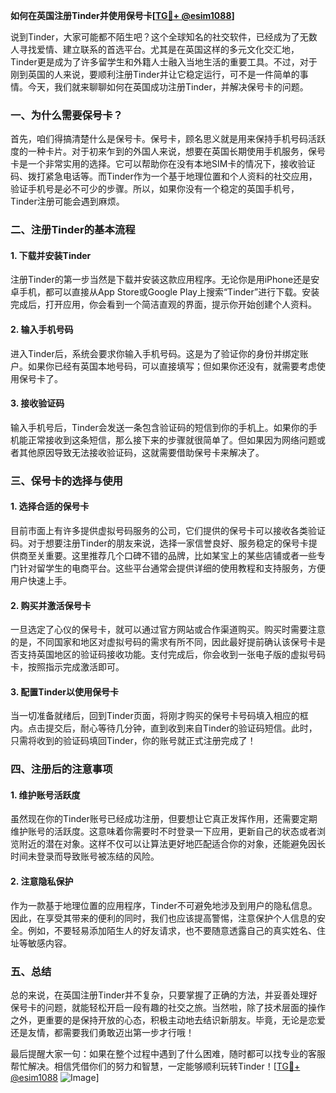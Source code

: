 **如何在英国注册Tinder并使用保号卡[[TG💪+ @esim1088](https://t.me/s/esim1088)]**

说到Tinder，大家可能都不陌生吧？这个全球知名的社交软件，已经成为了无数人寻找爱情、建立联系的首选平台。尤其是在英国这样的多元文化交汇地，Tinder更是成为了许多留学生和外籍人士融入当地生活的重要工具。不过，对于刚到英国的人来说，要顺利注册Tinder并让它稳定运行，可不是一件简单的事情。今天，我们就来聊聊如何在英国成功注册Tinder，并解决保号卡的问题。

### 一、为什么需要保号卡？

首先，咱们得搞清楚什么是保号卡。保号卡，顾名思义就是用来保持手机号码活跃度的一种卡片。对于初来乍到的外国人来说，想要在英国长期使用手机服务，保号卡是一个非常实用的选择。它可以帮助你在没有本地SIM卡的情况下，接收验证码、拨打紧急电话等。而Tinder作为一个基于地理位置和个人资料的社交应用，验证手机号是必不可少的步骤。所以，如果你没有一个稳定的英国手机号，Tinder注册可能会遇到麻烦。

### 二、注册Tinder的基本流程

#### 1. 下载并安装Tinder
注册Tinder的第一步当然是下载并安装这款应用程序。无论你是用iPhone还是安卓手机，都可以直接从App Store或Google Play上搜索“Tinder”进行下载。安装完成后，打开应用，你会看到一个简洁直观的界面，提示你开始创建个人资料。

#### 2. 输入手机号码
进入Tinder后，系统会要求你输入手机号码。这是为了验证你的身份并绑定账户。如果你已经有英国本地号码，可以直接填写；但如果你还没有，就需要考虑使用保号卡了。

#### 3. 接收验证码
输入手机号后，Tinder会发送一条包含验证码的短信到你的手机上。如果你的手机能正常接收到这条短信，那么接下来的步骤就很简单了。但如果因为网络问题或者其他原因导致无法接收验证码，这就需要借助保号卡来解决了。

### 三、保号卡的选择与使用

#### 1. 选择合适的保号卡
目前市面上有许多提供虚拟号码服务的公司，它们提供的保号卡可以接收各类验证码。对于想要注册Tinder的朋友来说，选择一家信誉良好、服务稳定的保号卡提供商至关重要。这里推荐几个口碑不错的品牌，比如某宝上的某些店铺或者一些专门针对留学生的电商平台。这些平台通常会提供详细的使用教程和支持服务，方便用户快速上手。

#### 2. 购买并激活保号卡
一旦选定了心仪的保号卡，就可以通过官方网站或合作渠道购买。购买时需要注意的是，不同国家和地区对虚拟号码的需求有所不同，因此最好提前确认该保号卡是否支持英国地区的验证码接收功能。支付完成后，你会收到一张电子版的虚拟号码卡，按照指示完成激活即可。

#### 3. 配置Tinder以使用保号卡
当一切准备就绪后，回到Tinder页面，将刚才购买的保号卡号码填入相应的框内。点击提交后，耐心等待几分钟，直到收到来自Tinder的验证码短信。此时，只需将收到的验证码填回Tinder，你的账号就正式注册完成了！

### 四、注册后的注意事项

#### 1. 维护账号活跃度
虽然现在你的Tinder账号已经成功注册，但要想让它真正发挥作用，还需要定期维护账号的活跃度。这意味着你需要时不时登录一下应用，更新自己的状态或者浏览附近的潜在对象。这样不仅可以让算法更好地匹配适合你的对象，还能避免因长时间未登录而导致账号被冻结的风险。

#### 2. 注意隐私保护
作为一款基于地理位置的应用程序，Tinder不可避免地涉及到用户的隐私信息。因此，在享受其带来的便利的同时，我们也应该提高警惕，注意保护个人信息的安全。例如，不要轻易添加陌生人的好友请求，也不要随意透露自己的真实姓名、住址等敏感内容。

### 五、总结

总的来说，在英国注册Tinder并不复杂，只要掌握了正确的方法，并妥善处理好保号卡的问题，就能轻松开启一段有趣的社交之旅。当然啦，除了技术层面的操作之外，更重要的是保持开放的心态，积极主动地去结识新朋友。毕竟，无论是恋爱还是友情，都需要我们勇敢迈出第一步才行哦！

最后提醒大家一句：如果在整个过程中遇到了什么困难，随时都可以找专业的客服帮忙解决。相信凭借你们的努力和智慧，一定能够顺利玩转Tinder！[[TG💪+ @esim1088](https://t.me/s/esim1088) ![Image](https://i.postimg.cc/4NQfJmqS/Snipaste-2025-05-13-00-14-12.png)]